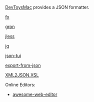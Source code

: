 [DevToysMac](https://github.com/ObuchiYuki/DevToysMac) provides a JSON formatter.

[fx](https://github.com/antonmedv/fx)

[gron](https://github.com/tomnomnom/gron)

[jless](https://github.com/PaulJuliusMartinez/jless)

[jq](https://github.com/stedolan/jq)

[json-tui](https://github.com/ArthurSonzogni/json-tui)

[export-from-json](https://github.com/zheeeng/export-from-json)

[XML2JSON.XSL](https://xml2json.duttke.de/)

Online Editors:

- [awesome-web-editor](https://github.com/xjh22222228/awesome-web-editor)
